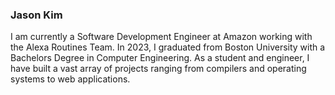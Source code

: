 ### Jason Kim

I am currently a Software Development Engineer at Amazon working with the Alexa Routines Team. In 2023, I graduated from Boston University with a Bachelors Degree in Computer Engineering. As a student and engineer, I have built a vast array of projects ranging from compilers and operating systems to web applications. 
